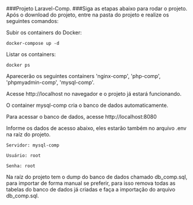 ###Projeto Laravel-Comp.
###Siga as etapas abaixo para rodar o projeto.
Após o download do projeto, entre na pasta do projeto e realize os seguintes comandos:

Subir os containers do Docker:

`docker-compose up -d`

Listar os containers:

`docker ps`

Aparecerão os seguintes containers 'nginx-comp', 'php-comp', 'phpmyadmin-comp', 'mysql-comp'.

Acesse http://localhost no navegador e o projeto já estará funcionando.

O container mysql-comp cria o banco de dados automaticamente.

Para acessar o banco de dados, acesse http://localhost:8080

Informe os dados de acesso abaixo, eles estarão também no arquivo .env na raíz do projeto.

`Servidor: mysql-comp`

`Usuário: root`

`Senha: root`

Na raíz do projeto tem o dump do banco de dados chamado db_comp.sql, para importar de forma manual se preferir,
para isso remova todas as tabelas do banco de dados já criadas e faça a importação do arquivo db_comp.sql.
